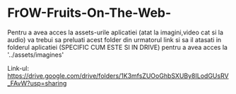 # FrOW-Fruits-On-The-Web-


Pentru a avea acces la assets-urile aplicatiei (atat la imagini,video cat si la audio) va trebui sa preluati acest folder din urmatorul link si sa il atasati in folderul aplicatiei (SPECIFIC CUM ESTE SI IN DRIVE) pentru a avea acces la '../assets/imagines'




Link-ul: https://drive.google.com/drive/folders/1K3mfsZUOoGhbSXUBy8ILodGUsRV_FAvW?usp=sharing
